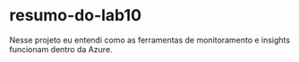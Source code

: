 # resumo-do-lab10
Nesse projeto eu entendi como as ferramentas de monitoramento e insights funcionam dentro da Azure.
